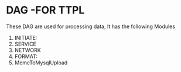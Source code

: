 # DAG -FOR TTPL  
 
These DAG are used for processing data, It has the following Modules  
 
 
1) INITIATE: 
2) SERVICE 
3) NETWORK 
4) FORMAT: 
5) MemcToMysqlUpload 
